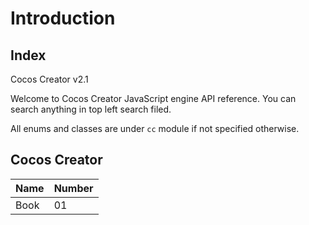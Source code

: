 # Introduction

## Index <a id="cocos-creator"></a>

Cocos Creator v2.1

Welcome to Cocos Creator JavaScript engine API reference. You can search anything in top left search filed.

All enums and classes are under `cc` module if not specified otherwise.

## Cocos Creator <a id="index"></a>

| Name | Number |
| :--- | :--- |
| Book | 01 |

